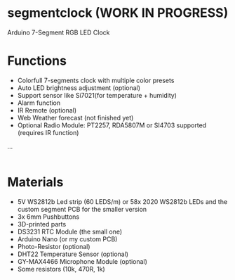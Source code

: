 # segmentclock (WORK IN PROGRESS)
Arduino 7-Segment RGB LED Clock 

# Functions
- Colorfull 7-segments clock with multiple color presets</br>
- Auto LED brightness adjustment (optional)</br>
- Support sensor like Si7021(for temperature + humidity)</br>
- Alarm function</br>
- IR Remote (optional)</br>
- Web Weather forecast (not finished yet)</br>
- Optional Radio Module: PT2257, RDA5807M or SI4703 supported (requires IR function)</br>

…</br></br>

# Materials
- 5V WS2812b Led strip (60 LEDS/m) or 58x 2020 WS2812b LEDs and the custom segment PCB for the smaller version</br>
- 3x 6mm Pushbuttons</br>
- 3D-printed parts</br>
- DS3231 RTC Module (the small one)</br>
- Arduino Nano (or my custom PCB)</br>
- Photo-Resistor (optional)</br>
- DHT22 Temperature Sensor (optional)</br>
- GY-MAX4466 Microphone Module (optional)</br>
- Some resistors (10k, 470R, 1k)</br>
